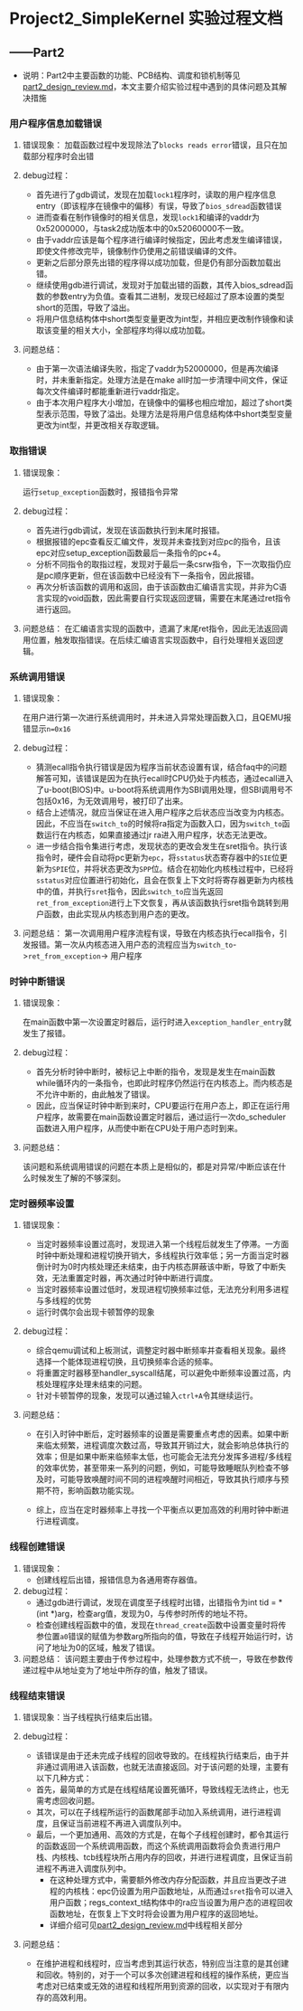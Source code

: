 # Project2_SimpleKernel 实验过程文档

##  ——Part2



+ 说明：Part2中主要函数的功能、PCB结构、调度和锁机制等见[part2_design_review.md](part2_design_review.md)，本文主要介绍实验过程中遇到的具体问题及其解决措施

### 用户程序信息加载错误

1. 错误现象：
   加载函数过程中发现除法了`blocks reads error`错误，且只在加载部分程序时会出错
2. debug过程：
   + 首先进行了gdb调试，发现在加载`lock1`程序时，读取的用户程序信息entry（即该程序在镜像中的偏移）有误，导致了`bios_sdread`函数错误
   + 进而查看在制作镜像时的相关信息，发现`lock1`和编译的vaddr为0x52000000，与task2成功版本中的0x52060000不一致。
   + 由于vaddr应该是每个程序进行编译时候指定，因此考虑发生编译错误，即使文件修改完毕，镜像制作仍使用之前错误编译的文件。
   + 更新之后部分原先出错的程序得以成功加载，但是仍有部分函数加载出错。
   + 继续使用gdb进行调试，发现对于加载出错的函数，其传入bios_sdread函数的参数entry为负值。查看其二进制，发现已经超过了原本设置的类型short的范围，导致了溢出。
   + 将用户信息结构体中short类型变量更改为int型，并相应更改制作镜像和读取该变量的相关大小，全部程序均得以成功加载。

3. 问题总结：
   + 由于第一次语法编译失败，指定了vaddr为52000000，但是再次编译时，并未重新指定。处理方法是在make all时加一步清理中间文件，保证每次文件编译时都能重新进行vaddr指定。
   + 由于本次用户程序大小增加，在镜像中的偏移也相应增加，超过了short类型表示范围，导致了溢出。处理方法是将用户信息结构体中short类型变量更改为int型，并更改相关存取逻辑。



### 取指错误

1. 错误现象：

   运行`setup_exception`函数时，报错指令异常

2. debug过程：

   + 首先进行gdb调试，发现在该函数执行到末尾时报错。
   + 根据报错的epc查看反汇编文件，发现并未查找到对应pc的指令，且该epc对应setup_exception函数最后一条指令的pc+4。
   + 分析不同指令的取指过程，发现对于最后一条csrw指令，下一次取指仍应是pc顺序更新，但在该函数中已经没有下一条指令，因此报错。
   + 再次分析该函数的调用和返回，由于该函数由汇编语言实现，并非为C语言实现的void函数，因此需要自行实现返回逻辑，需要在末尾通过ret指令进行返回。

3. 问题总结：
   在汇编语言实现的函数中，遗漏了末尾ret指令，因此无法返回调用位置，触发取指错误。在后续汇编语言实现函数中，自行处理相关返回逻辑。



### 系统调用错误

1. 错误现象：

   在用户进行第一次进行系统调用时，并未进入异常处理函数入口，且QEMU报错显示`n=0x16`

2. debug过程：

   + 猜测ecall指令执行错误是因为程序当前状态设置有误，结合faq中的问题解答可知，该错误是因为在执行ecall时CPU仍处于内核态，通过ecall进入了u-boot(BIOS)中。u-boot将系统调用作为SBI调用处理，但SBI调用号不包括0x16，为无效调用号，被打印了出来。
   + 结合上述情况，就应当保证在进入用户程序之后状态应当改变为内核态。因此，不应当在`switch_to`的时候将ra指定为函数入口，因为`switch_to`函数运行在内核态，如果直接通过jr ra进入用户程序，状态无法更改。
   + 进一步结合指令集进行考虑，发现状态的更改会发生在sret指令。执行该指令时，硬件会自动将pc更新为`epc`，将`sstatus`状态寄存器中的`SIE`位更新为`SPIE`位，并将状态更改为`SPP`位。结合在初始化内核栈过程中，已经将`sstatus`对应位置进行初始化，且会在恢复上下文时将寄存器更新为内核栈中的值，并执行`sret`指令，因此`switch_to`应当先返回`ret_from_exception`进行上下文恢复，再从该函数执行sret指令跳转到用户函数，由此实现从内核态到用户态的更改。

3. 问题总结：
   第一次调用用户程序流程有误，导致在内核态执行ecall指令，引发报错。第一次从内核态进入用户态的流程应当为`switch_to`->`ret_from_exception`-> 用户程序



### 时钟中断错误

1. 错误现象：

   在main函数中第一次设置定时器后，运行时进入`exception_handler_entry`就发生了报错。

2. debug过程：

   + 首先分析时钟中断时，被标记上中断的指令，发现是发生在main函数while循环内的一条指令，也即此时程序仍然运行在内核态上。而内核态是不允许中断的，由此触发了错误。
   + 因此，应当保证时钟中断到来时，CPU要运行在用户态上，即正在运行用户程序，故需要在main函数设置定时器后，通过运行一次do_scheduler函数进入用户程序，从而使中断在CPU处于用户态时到来。

3. 问题总结：

   该问题和系统调用错误的问题在本质上是相似的，都是对异常/中断应该在什么时候发生了解的不够深刻。



### 定时器频率设置

1. 错误现象：
   + 当定时器频率设置过高时，发现进入第一个线程后就发生了停滞。一方面时钟中断处理和进程切换开销大，多线程执行效率低；另一方面当定时器倒计时为0时内核处理还未结束，由于内核态屏蔽该中断，导致了中断失效，无法重置定时器，再次通过时钟中断进行调度。
   + 当定时器频率设置过低时，发现进程切换频率过低，无法充分利用多进程与多线程的优势
   + 运行时偶尔会出现卡顿暂停的现象
2. debug过程：
   + 综合qemu调试和上板测试，调整定时器中断频率并查看相关现象。最终选择一个能体现进程切换，且切换频率合适的频率。
   + 将重置定时器移至handler_syscall结尾，可以避免中断频率设置过高，内核处理程序处理未结束的问题。
   + 针对卡顿暂停的现象，发现可以通过输入`ctrl+A`令其继续运行。

3. 问题总结：

   + 在引入时钟中断后，定时器频率的设置是需要重点考虑的因素。如果中断来临太频繁，进程调度次数过高，导致其开销过大，就会影响总体执行的效率；但是如果中断来临频率太低，也可能会无法充分发挥多进程/多线程的效率优势，甚至带来一系列的问题，例如，可能导致睡眠队列检查不够及时，可能导致唤醒时间不同的进程唤醒时间相近，导致其执行顺序与预期不符，影响函数功能实现。

   + 综上，应当在定时器频率上寻找一个平衡点以更加高效的利用时钟中断进行进程调度。



### 线程创建错误

1. 错误现象：
   + 创建线程后出错，报错信息为各通用寄存器值。
2. debug过程：
   + 通过gdb进行调试，发现在调度至子线程时出错，出错指令为int tid = *(int *)arg，检查arg值，发现为0，与传参时所传的地址不符。
   + 检查创建线程函数中的值，发现在`thread_create`函数中设置变量时将传参位置`a0`错误的赋值为参数arg所指向的值，导致在子线程开始运行时，访问了地址为0的区域，触发了错误。
3. 问题总结：
   该问题主要由于传参过程中，处理参数方式不统一，导致在参数传递过程中从地址变为了地址中所存的值，触发了错误。



### 线程结束错误

1. 错误现象：当子线程执行结束后出错。
2. debug过程：
   + 该错误是由于还未完成子线程的回收导致的。在线程执行结束后，由于并非通过调用进入该函数，也就无法直接返回。对于该问题的处理，主要有以下几种方式：
   + 首先，最简单的方式是在线程结尾设置死循环，导致线程无法终止，也无需考虑回收问题。
   + 其次，可以在子线程所运行的函数尾部手动加入系统调用，进行进程调度，且保证当前进程不再进入调度队列中。
   + 最后，一个更加通用、高效的方式是，在每个子线程创建时，都令其运行的函数返回一个系统调用函数，而这个系统调用函数将会负责进行用户栈、内核栈、tcb线程块所占用内存的回收，并进行进程调度，且保证当前进程不再进入调度队列中。
     + 在这种处理方式中，需要额外修改内存分配函数，并且应当更改子进程的内核栈：epc仍设置为用户函数地址，从而通过`sret`指令可以进入用户函数；regs_context_t结构体中的ra应当设置为用户态的进程回收函数地址，在恢复上下文时将会设置为用户程序的返回地址。
     + 详细介绍可见[part2_design_review.md](part2_design_review.md)中线程相关部分

3. 问题总结：
   + 在维护进程和线程时，应当考虑到其运行状态，特别应当注意的是其创建和回收。特别的，对于一个可以多次创建进程和线程的操作系统，更应当考虑对已结束或无效的进程和线程所用到资源的回收，以实现对于有限内存的高效利用。